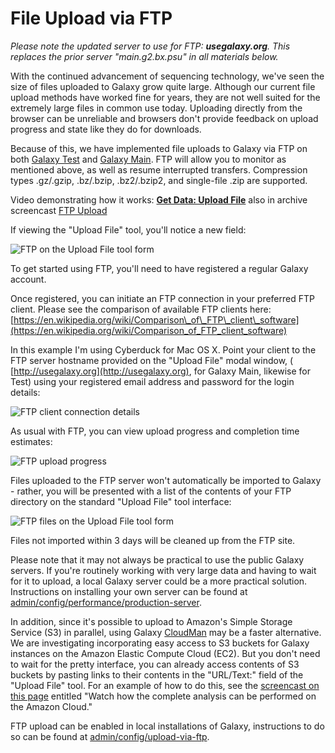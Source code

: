 # File Upload via FTP

_Please note the updated server to use for FTP: **usegalaxy.org**. This
replaces the prior server "main.g2.bx.psu" in all materials below._

With the continued advancement of sequencing technology, we've seen the size of
files uploaded to Galaxy grow quite large. Although our current file upload
methods have worked fine for years, they are not well suited for the extremely
large files in common use today. Uploading directly from the browser can be
unreliable and browsers don't provide feedback on upload progress and state
like they do for downloads.

Because of this, we have implemented file uploads to Galaxy via FTP on both
[Galaxy Test](http://test.g2.bx.psu.edu/) and [Galaxy
Main](http://usegalaxy.org/). FTP will allow you to monitor as mentioned above,
as well as resume interrupted transfers. Compression types .gz/.gzip,
.bz/.bzip, .bz2/.bzip2, and single-file .zip are supported.

Video demonstrating how it works: **[Get Data: Upload
File](http://vimeo.com/galaxyproject/upload)** also in archive screencast [FTP
Upload](http://screencast.g2.bx.psu.edu/quickie_17_ftp_upload/flow.html)

If viewing the "Upload File" tool, you'll notice a new field:

![FTP on the Upload File tool form](ftp1.png)

To get started using FTP, you'll need to have registered a regular Galaxy
account.

Once registered, you can initiate an FTP connection in your preferred FTP
client. Please see the comparison of available FTP clients here:
[https://en.wikipedia.org/wiki/Comparison\_of\_FTP\_client\_software](https://en.wikipedia.org/wiki/Comparison_of_FTP_client_software)

In this example I'm using Cyberduck for Mac OS X. Point your client to the FTP
server hostname provided on the "Upload File" modal window, (
[http://usegalaxy.org](http://usegalaxy.org), for Galaxy Main, likewise for
Test) using your registered email address and password for the login details:

![FTP client connection details](ftp2.png)

As usual with FTP, you can view upload progress and completion time estimates:

![FTP upload progress](ftp3.png)

Files uploaded to the FTP server won't automatically be imported to Galaxy -
rather, you will be presented with a list of the contents of your FTP directory
on the standard "Upload File" tool interface:

![FTP files on the Upload File tool form](ftp4.png)

Files not imported within 3 days will be cleaned up from the FTP site.

Please note that it may not always be practical to use the public Galaxy
servers. If you're routinely working with very large data and having to wait
for it to upload, a local Galaxy server could be a more practical solution.
Instructions on installing your own server can be found at
[admin/config/performance/production-server](/src/admin/config/performance/production-server/index.md).

In addition, since it's possible to upload to Amazon's Simple Storage Service
(S3) in parallel, using Galaxy [CloudMan](/src/cloudman/index.md) may be a
faster alternative. We are investigating incorporating easy access to S3
buckets for Galaxy instances on the Amazon Elastic Compute Cloud (EC2). But you
don't need to wait for the pretty interface, you can already access contents of
S3 buckets by pasting links to their contents in the "URL/Text:" field of the
"Upload File" tool. For an example of how to do this, see the [screencast on
this page](http://usegalaxy.org/heteroplasmy) entitled "Watch how the complete
analysis can be performed on the Amazon Cloud."

FTP upload can be enabled in local installations of Galaxy, instructions to do
so can be found at
[admin/config/upload-via-ftp](/src/admin/config/upload-via-ftp/index.md).

